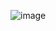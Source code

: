 ![image](https://user-images.githubusercontent.com/40969203/102222996-7db1a280-3f27-11eb-91bf-3fc4d9efb6ed.png)
